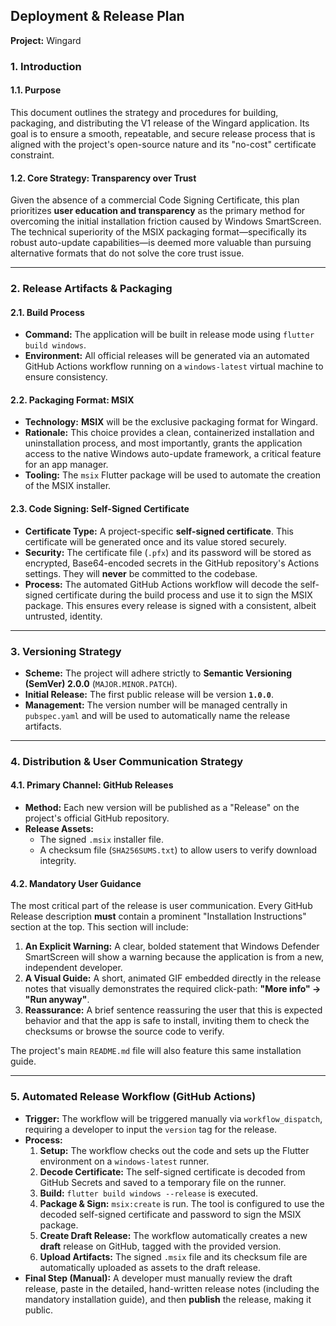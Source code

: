 ## Deployment & Release Plan
**Project:** Wingard

### 1. Introduction

#### 1.1. Purpose
This document outlines the strategy and procedures for building, packaging, and distributing the V1 release of the Wingard application. Its goal is to ensure a smooth, repeatable, and secure release process that is aligned with the project's open-source nature and its "no-cost" certificate constraint.

#### 1.2. Core Strategy: Transparency over Trust
Given the absence of a commercial Code Signing Certificate, this plan prioritizes **user education and transparency** as the primary method for overcoming the initial installation friction caused by Windows SmartScreen. The technical superiority of the MSIX packaging format—specifically its robust auto-update capabilities—is deemed more valuable than pursuing alternative formats that do not solve the core trust issue.

---

### 2. Release Artifacts & Packaging

#### 2.1. Build Process
*   **Command:** The application will be built in release mode using `flutter build windows`.
*   **Environment:** All official releases will be generated via an automated GitHub Actions workflow running on a `windows-latest` virtual machine to ensure consistency.

#### 2.2. Packaging Format: MSIX
*   **Technology:** **MSIX** will be the exclusive packaging format for Wingard.
*   **Rationale:** This choice provides a clean, containerized installation and uninstallation process, and most importantly, grants the application access to the native Windows auto-update framework, a critical feature for an app manager.
*   **Tooling:** The `msix` Flutter package will be used to automate the creation of the MSIX installer.

#### 2.3. Code Signing: Self-Signed Certificate
*   **Certificate Type:** A project-specific **self-signed certificate**. This certificate will be generated once and its value stored securely.
*   **Security:** The certificate file (`.pfx`) and its password will be stored as encrypted, Base64-encoded secrets in the GitHub repository's Actions settings. They will **never** be committed to the codebase.
*   **Process:** The automated GitHub Actions workflow will decode the self-signed certificate during the build process and use it to sign the MSIX package. This ensures every release is signed with a consistent, albeit untrusted, identity.

---

### 3. Versioning Strategy

*   **Scheme:** The project will adhere strictly to **Semantic Versioning (SemVer) 2.0.0** (`MAJOR.MINOR.PATCH`).
*   **Initial Release:** The first public release will be version **`1.0.0`**.
*   **Management:** The version number will be managed centrally in `pubspec.yaml` and will be used to automatically name the release artifacts.

---

### 4. Distribution & User Communication Strategy

#### 4.1. Primary Channel: GitHub Releases
*   **Method:** Each new version will be published as a "Release" on the project's official GitHub repository.
*   **Release Assets:**
    *   The signed `.msix` installer file.
    *   A checksum file (`SHA256SUMS.txt`) to allow users to verify download integrity.

#### 4.2. Mandatory User Guidance
The most critical part of the release is user communication. Every GitHub Release description **must** contain a prominent "Installation Instructions" section at the top. This section will include:

1.  **An Explicit Warning:** A clear, bolded statement that Windows Defender SmartScreen will show a warning because the application is from a new, independent developer.
2.  **A Visual Guide:** A short, animated GIF embedded directly in the release notes that visually demonstrates the required click-path: **"More info" -> "Run anyway"**.
3.  **Reassurance:** A brief sentence reassuring the user that this is expected behavior and that the app is safe to install, inviting them to check the checksums or browse the source code to verify.

The project's main `README.md` file will also feature this same installation guide.

---

### 5. Automated Release Workflow (GitHub Actions)

*   **Trigger:** The workflow will be triggered manually via `workflow_dispatch`, requiring a developer to input the `version` tag for the release.
*   **Process:**
    1.  **Setup:** The workflow checks out the code and sets up the Flutter environment on a `windows-latest` runner.
    2.  **Decode Certificate:** The self-signed certificate is decoded from GitHub Secrets and saved to a temporary file on the runner.
    3.  **Build:** `flutter build windows --release` is executed.
    4.  **Package & Sign:** `msix:create` is run. The tool is configured to use the decoded self-signed certificate and password to sign the MSIX package.
    5.  **Create Draft Release:** The workflow automatically creates a new **draft** release on GitHub, tagged with the provided version.
    6.  **Upload Artifacts:** The signed `.msix` file and its checksum file are automatically uploaded as assets to the draft release.
*   **Final Step (Manual):** A developer must manually review the draft release, paste in the detailed, hand-written release notes (including the mandatory installation guide), and then **publish** the release, making it public.